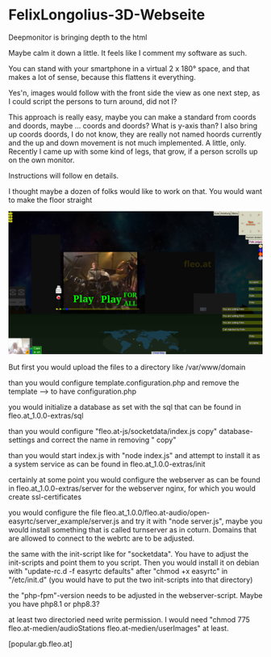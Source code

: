 # FelixLongolius-3D-Webseite
Deepmonitor is bringing depth to the html

Maybe calm it down a little. It feels like I comment my software as such.

You can stand with your smartphone in a virtual 2 x 180° space, and that makes a lot of sense, because this flattens it everything.

Yes'n, images would follow with the front side the view as one next step, as I could script the persons to turn around, did not I?

This approach is really easy, maybe you can make a standard from coords and doords, maybe ... coords and doords? What is y-axis than? I also bring up coords doords, I do not know, they are really not named hoords currently and the up and down movement is not much implemented. A little, only. Recently I came up with some kind of legs, that grow, if a person scrolls up on the own monitor.

Instructions will follow en details.

I thought maybe a dozen of folks would like to work on that. You would want to make the floor straight

![Screenshot fleo.at FelixLongolius-3D-Webseite](https://raw.githubusercontent.com/interbr/FelixLongolius-3D-Webseite/main/fleo.at_1.0.0/Screenshot_fleo.at_2023-08-07_112922.png)

But first you would upload the files to a directory like /var/www/domain

than you would configure template.configuration.php and remove the template --> to have configuration.php

you would initialize a database as set with the sql that can be found in fleo.at_1.0.0-extras/sql

than you would configure "fleo.at-js/socketdata/index.js copy" database-settings and correct the name in removing " copy"

than you would start index.js with "node index.js" and attempt to install it as a system service as can be found in fleo.at_1.0.0-extras/init

certainly at some point you would configure the webserver as can be found in fleo.at_1.0.0-extras/server for the webserver nginx, for which you would create ssl-certificates

you would configure the file fleo.at_1.0.0/fleo.at-audio/open-easyrtc/server_example/server.js and try it with "node server.js", maybe you would install something that is called turnserver as in coturn. Domains that are allowed to connect to the webrtc are to be adjusted.

the same with the init-script like for "socketdata". You have to adjust the init-scripts and point them to you script. Then you would install it on debian with "update-rc.d -f easyrtc defaults" after "chmod +x easyrtc" in "/etc/init.d" (you would have to put the two init-scripts into that directory)

the "php-fpm"-version needs to be adjusted in the webserver-script. Maybe you have php8.1 or php8.3?

at least two directoried need write permission. I would need "chmod 775 fleo.at-medien/audioStations fleo.at-medien/userImages" at least.

[popular.gb.fleo.at]
